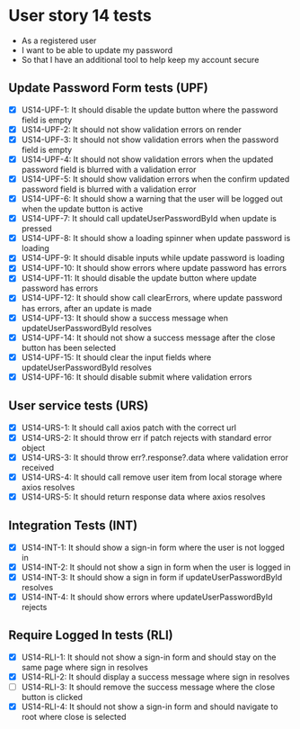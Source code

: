 # User story 14 tests

- As a registered user
- I want to be able to update my password
- So that I have an additional tool to help keep my account secure

## Update Password Form tests (UPF)

- [x] US14-UPF-1: It should disable the update button where the password field is empty
- [x] US14-UPF-2: It should not show validation errors on render
- [x] US14-UPF-3: It should not show validation errors when the password field is empty
- [x] US14-UPF-4: It should not show validation errors when the updated password field is blurred with a validation error
- [x] US14-UPF-5: It should show validation errors when the confirm updated password field is blurred with a validation error
- [x] US14-UPF-6: It should show a warning that the user will be logged out when the update button is active
- [x] US14-UPF-7: It should call updateUserPasswordById when update is pressed
- [x] US14-UPF-8: It should show a loading spinner when update password is loading
- [x] US14-UPF-9: It should disable inputs while update password is loading
- [x] US14-UPF-10: It should show errors where update password has errors
- [x] US14-UPF-11: It should disable the update button where update password has errors
- [x] US14-UPF-12: It should show call clearErrors, where update password has errors, after an update is made
- [x] US14-UPF-13: It should show a success message when updateUserPasswordById resolves
- [x] US14-UPF-14: It should not show a success message after the close button has been selected
- [x] US14-UPF-15: It should clear the input fields where updateUserPasswordById resolves
- [x] US14-UPF-16: It should disable submit where validation errors

## User service tests (URS)

- [x] US14-URS-1: It should call axios patch with the correct url
- [x] US14-URS-2: It should throw err if patch rejects with standard error object
- [x] US14-URS-3: It should throw err?.response?.data where validation error received
- [x] US14-URS-4: It should call remove user item from local storage where axios resolves
- [x] US14-URS-5: It should return response data where axios resolves

## Integration Tests (INT)

- [x] US14-INT-1: It should show a sign-in form where the user is not logged in
- [x] US14-INT-2: It should not show a sign in form when the user is logged in
- [x] US14-INT-3: It should show a sign in form if updateUserPasswordById resolves
- [x] US14-INT-4: It should show errors where updateUserPasswordById rejects

## Require Logged In tests (RLI)

- [x] US14-RLI-1: It should not show a sign-in form and should stay on the same page where sign in resolves
- [x] US14-RLI-2: It should display a success message where sign in resolves
- [ ] US14-RLI-3: It should remove the success message where the close button is clicked
- [x] US14-RLI-4: It should not show a sign-in form and should navigate to root where close is selected
